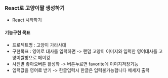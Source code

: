 ### React로 고양이짤 생성하기
- React 시작하기
  

#### 기능구현 목표
- 프로젝트명 : 고양이 가라사대
- 구현목표 : 영어로 대사를 입력하면 -> 랜덤 고양이 이미지와 입력한 영어대사를 고양이짤방으로 메이킹
- 사진별 좋아요버튼 활성화 -> 버튼누르면 favorite에 이미지저장기능
- 입력값을 영어로 받기 -> 한글입력시 한글은 입력불가능합니다 메세지 출력
  
